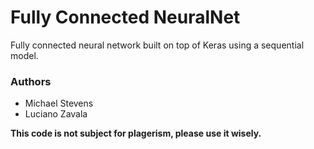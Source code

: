 # Fully Connected NeuralNet
Fully connected neural network built on top of Keras using a sequential model.

### Authors
- Michael Stevens
- Luciano Zavala

**This code is not subject for plagerism, please use it wisely.**
